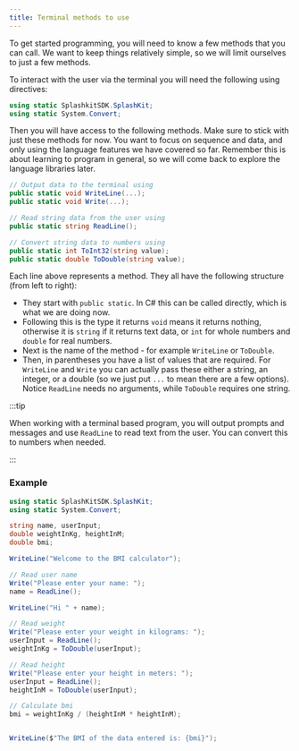```yaml
---
title: Terminal methods to use
---
```


To get started programming, you will need to know a few methods that you can call. We want to keep things relatively simple, so we will limit ourselves to just a few methods.

To interact with the user via the terminal you will need the following using directives:

```cs
using static SplashkitSDK.SplashKit;
using static System.Convert;
```

Then you will have access to the following methods. Make sure to stick with just these methods for now. You want to focus on sequence and data, and only using the language features we have covered so far. Remember this is about learning to program in general, so we will come back to explore the language libraries later.

```cs
// Output data to the terminal using
public static void WriteLine(...);
public static void Write(...);

// Read string data from the user using
public static string ReadLine();

// Convert string data to numbers using
public static int ToInt32(string value);
public static double ToDouble(string value);

```

Each line above represents a method. They all have the following structure (from left to right):

- They start with `public static`. In C# this can be called directly, which is what we are doing now.
- Following this is the type it returns `void` means it returns nothing, otherwise it is `string` if it returns text data, or `int` for whole numbers and `double` for real numbers.
- Next is the name of the method - for example `WriteLine` or `ToDouble`.
- Then, in parentheses you have a list of values that are required. For `WriteLine` and `Write` you can actually pass these either a string, an integer, or a double (so we just put `...` to mean there are a few options). Notice `ReadLine` needs no arguments, while `ToDouble` requires one string.

:::tip

When working with a terminal based program, you will output prompts and messages and use `ReadLine` to read text from the user. You can convert this to numbers when needed.

:::

### Example

```cs
using static SplashKitSDK.SplashKit;
using static System.Convert;

string name, userInput;
double weightInKg, heightInM;
double bmi;

WriteLine("Welcome to the BMI calculator");

// Read user name
Write("Please enter your name: ");
name = ReadLine();

WriteLine("Hi " + name);

// Read weight
Write("Please enter your weight in kilograms: ");
userInput = ReadLine();
weightInKg = ToDouble(userInput);

// Read height
Write("Please enter your height in meters: ");
userInput = ReadLine();
heightInM = ToDouble(userInput);

// Calculate bmi
bmi = weightInKg / (heightInM * heightInM);


WriteLine($"The BMI of the data entered is: {bmi}");
```
